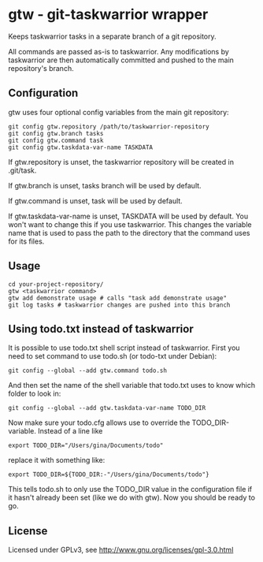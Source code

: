 gtw - git-taskwarrior wrapper
=============================

Keeps taskwarrior tasks in a separate branch of a git repository.

All commands are passed as-is to taskwarrior. Any modifications by taskwarrior
are then automatically committed and pushed to the main repository's branch.

Configuration
-------------

gtw uses four optional config variables from the main git repository:

    git config gtw.repository /path/to/taskwarrior-repository
    git config gtw.branch tasks
    git config gtw.command task
    git config gtw.taskdata-var-name TASKDATA

If gtw.repository is unset, the taskwarrior repository will be created in .git/task.

If gtw.branch is unset, tasks branch will be used by default.

If gtw.command is unset, task will be used by default.

If gtw.taskdata-var-name is unset, TASKDATA will be used by default. You won't
want to change this if you use taskwarrior. This changes the variable name that
is used to pass the path to the directory that the command uses for its files.

Usage
-----

    cd your-project-repository/
    gtw <taskwarrior command>
    gtw add demonstrate usage # calls "task add demonstrate usage"
    git log tasks # taskwarrior changes are pushed into this branch

Using todo.txt instead of taskwarrior
-------------------------------------

It is possible to use todo.txt shell script instead of taskwarrior. First you
need to set command to use todo.sh (or todo-txt under Debian):

    git config --global --add gtw.command todo.sh

And then set the name of the shell variable that todo.txt uses to know which
folder to look in:

    git config --global --add gtw.taskdata-var-name TODO_DIR

Now make sure your todo.cfg allows use to override the TODO_DIR-variable. Instead of a line like

    export TODO_DIR="/Users/gina/Documents/todo"

replace it with something like:

    export TODO_DIR=${TODO_DIR:-"/Users/gina/Documents/todo"}

This tells todo.sh to only use the TODO_DIR value in the configuration file if
it hasn't already been set (like we do with gtw). Now you should be ready to go.

License
-------

Licensed under GPLv3, see http://www.gnu.org/licenses/gpl-3.0.html

